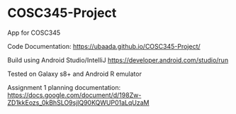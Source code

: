 # COSC345-Project
App for COSC345

Code Documentation:
https://ubaada.github.io/COSC345-Project/

Build using Android Studio/IntelliJ
https://developer.android.com/studio/run

Tested on Galaxy s8+ and Android R emulator

Assignment 1 planning documentation:
https://docs.google.com/document/d/198Zw-ZD1kkEozs_0kBhSLO9sjlQ90KQWUP01aLqUzaM
